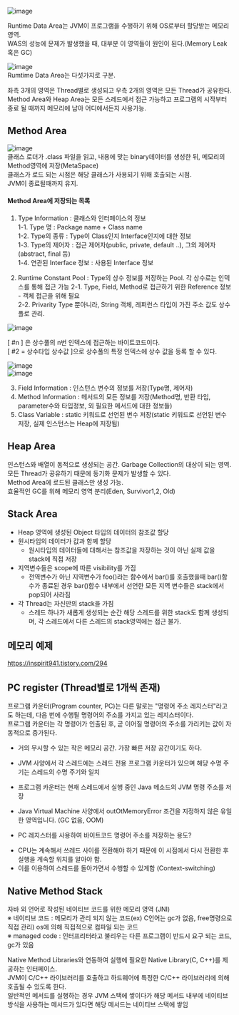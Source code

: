 ![image](https://user-images.githubusercontent.com/67637716/187226172-9c2c336a-0bd7-40ff-bb14-9357cc0484fe.png)  

Runtime Data Area는 JVM이 프로그램을 수행하기 위해 OS로부터 할당받는 메모리영역.  
WAS의 성능에 문제가 발생했을 때, 대부분 이 영역들이 원인이 된다.(Memory Leak 혹은 GC)  

![image](https://user-images.githubusercontent.com/67637716/187221834-052571f6-94bd-47b4-942b-383e9e0480ce.png)  
Rumtime Data Area는 다섯가지로 구분.  

 좌측 3개의 영역은 Thread별로 생성되고 우측 2개의 영역은 모든 Thread가 공유한다. 
 Method Area와 Heap Area는 모든 스레드에서 접근 가능하고 프로그램의 시작부터 종료 될 때까지 메모리에 남아 어디에서든지 사용가능.  
 
 
 
 ## Method Area
 ![image](https://user-images.githubusercontent.com/67637716/187226837-2a06f65b-23cf-4dd3-a251-c6db2e2300dd.png)  
 클래스 로더가 .class 파일을 읽고, 내용에 맞는 binary데이터를 생성한 뒤, 메모리의 Method영역에 저장(MetaSpace)  
 클래스가 로드 되는 시점은 해당 클래스가 사용되기 위해 호출되는 시점.  
 JVM이 종료될때까지 유지.  
 
 
 #### Method Area에 저장되는 목록
 1. Type Information : 클래스와 인터페이스의 정보  
    1-1. Type 명 : Package name + Class name  
    1-2. Type의 종류 : Type이 Class인지 Interface인지에 대한 정보  
    1-3. Type의 제어자 : 접근 제어자(public, private, default ..), 그외 제어자(abstract, final 등)  
    1-4. 연관된 Interface 정보 : 사용된 Interface 정보  
 
 2. Runtime Constant Pool : Type의 상수 정보를 저장하는 Pool. 각 상수로는 인덱스를 통해 접근 가능
    2-1. Type, Field, Method로 접근하기 위한 Reference 정보 - 객체 접근을 위해 필요  
    2-2. Privarity Type 뿐아니라, String 객체, 레퍼런스 타입이 가진 주소 값도 상수 풀로 관리.  
 
 ![image](https://user-images.githubusercontent.com/67637716/187235732-8bbd1f5d-6fbc-4065-a134-84053356cffe.png)  
 
[ #n ] 은 상수풀의 n번 인덱스에 접근하는 바이트코드이다.  
[ #2 = 상수타입    상수값 ]으로 상수풀의 특정 인덱스에 상수 값을 등록 할 수 있다.  

![image](https://user-images.githubusercontent.com/67637716/187235917-5da0240c-1b19-4f4c-b535-f7965ebccc42.png)  
![image](https://user-images.githubusercontent.com/67637716/187235975-f05dd3ca-c8a5-440b-8e41-29cf192ec59a.png)  

3. Field Information : 인스턴스 변수의 정보를 저장(Type명, 제어자)  
4. Method Information  : 메서드의 모든 정보를 저장(Method명, 반환 타입, parameter수와 타입정보, 외 필요한 메서드에 대한 정보들)  
5. Class Variable : static 키워드로 선언된 변수 저장(static 키워드로 선언된 변수 저장, 실제 인스턴스는 Heap에 저장됨)  


 ## Heap Area
인스턴스와 배열이 동적으로 생성되는 공간. Garbage Collection의 대상이 되는 영역.   
모든 Thread가 공유하기 때문에 동기화 문제가 발생할 수 있다.  
Method Area에 로드된 클래스만 생성 가능.  
효율적인 GC를 위해 메모리 영역 분리(Eden, Survivor1,2, Old)  
 
 ## Stack Area
 * Heap 영역에 생성된 Object 타입의 데이터의 참조값 할당
 * 원시타입의 데이터가 값과 함꼐 할당
    * 원시타입의 데이터들에 대해서는 참조값을 저장하는 것이 아닌 실제 값을 stack에 직접 저장
 * 지역변수들은 scope에 따른 visibility를 가짐
    * 전역변수가 아닌 지역변수가 foo()라는 함수에서 bar()를 호출했을때 bar()함수가 종료된 경우 bar()함수 내부에서 선언한 모든 지역 변수들은 stack에서 pop되어 사라짐
 * 각 Thread는 자신만의 stack을 가짐
    * 스레드 하나가 새롭게 생성되는 순간 해당 스레드를 위한 stack도 함께 생성되며, 각 스레드에서 다른 스레드의 stack영역에는 접근 불가.

## 메모리 예제
https://inspirit941.tistory.com/294  
 
 ## PC register (Thread별로 1개씩 존재)
 프로그램 카운터(Program counter, PC)는 다른 말로는 "명령어 주소 레지스터"라고도 하는데, 다음 번에 수행될 명령어의 주소를 가지고 있는 레지스터이다.   
 프로그램 카운터는 각 명령어가 인출된 후, 곧 이어질 명령어의 주소를 가리키는 값이 자동적으로 증가된다.  
 
* 거의 무시할 수 있는 작은 메모리 공간. 가장 빠른 저장 공간이기도 하다.
* JVM 사양에서 각 스레드에는 스레드 전용 프로그램 카운터가 있으며 해당 수명 주기는 스레드의 수명 주기와 일치
* 프로그램 카운터는 현재 스레드에서 실행 중인 Java 메소드의 JVM 명령 주소를 저장
* Java Virtual Machine 사양에서 outOtMemoryError 조건을 지정하지 않은 유일한 영역입니다. (GC 없음, OOM)

 
* PC 레지스터를 사용하여 바이트코드 명령어 주소를 저장하는 용도?  
-  CPU는 계속해서 쓰레드 사이를 전환해야 하기 때문에 이 시점에서 다시 전환한 후 실행을 계속할 위치를 알아야 함. 
-  이를 이용하여 스레드를 돌아가면서 수행할 수 있게함 (Context-switching)   

## Native Method Stack
자바 외 언어로 작성된 네이티브 코드를 위한 메모리 영역 (JNI)  
※ 네이티브 코드 : 메모리가 관리 되지 않는 코드(ex) C언어는 gc가 없음, free명령으로 직접 관리)
   os에 의해 직접적으로 컴파일 되는 코드  
※ managed code : 인터프리터라고 불리우는 다른 프로그램이 반드시 요구 되는 코드, gc가 있음

Native Method Libraries와 연동하여 실행에 필요한 Native Library(C, C++)를 제공하는 인터페이스.  
JVM이 C/C++ 라이브러리를 호출하고 하드웨어에 특정한 C/C++ 라이브러리에 의해 호출될 수 있도록 한다.  
일반적인 메서드를 실행하는 경우 JVM 스택에 쌓이다가 해당 메서드 내부에 네이티브 방식을 사용하는 메서드가 있다면 해당 메서드는 네이티브 스택에 쌓임
